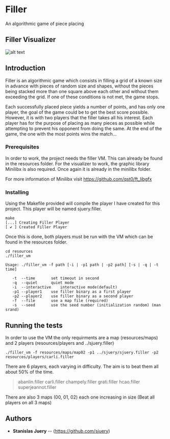 # Filler

An algorithmic game of piece placing

## Filler Visualizer

![alt text](https://raw.githubusercontent.com/sjuery/filler/master/image/visualizer.gif)

## Introduction

Filler is an algorithmic game which consists in filling a grid of a known size in advance
with pieces of random size and shapes, without the pieces being stacked more than one
square above each other and without them exceeding the grid. If one of these conditions
is not met, the game stops.

Each successfully placed piece yields a number of points, and has only one player, the
goal of the game could be to get the best score possible. However, it is with two players
that the filler takes all his interest. Each player has for the purpose of placing as many
pieces as possible while attempting to prevent his opponent from doing the same. At the
end of the game, the one with the most points wins the match...

### Prerequisites

In order to work, the project needs the filler VM. This can already be found in the resources folder.
For the visualizer to work, the graphic library Minilibx is also required. Once again it is already in the minilibx folder.

For more information of Minilibx visit https://github.com/qst0/ft_libgfx

### Installing

Using the Makefile provided will compile the player I have created for this project. This player will be named sjuery.filler.

```
make
[...] Creating Filler Player
[ ✔ ] Created Filler Player
```

Once this is done, both players must be run with the VM which can be found in the resources folder.

```
cd resources
./filler_vm

Usage: ./filler_vm -f path [-i | -p1 path | -p2 path] [-s | -q | -t time]

   -t  --time		set timeout in second
   -q  --quiet		quiet mode
   -i  --interactive	interactive mode(default)
   -p1 --player1	use filler binary as a first player
   -p2 --player2	use filler binary as a second player
   -f  --file		use a map file (required)
   -s  --seed		use the seed number (initialization random) (man srand)
```

## Running the tests

In order to use the VM the only requirments are a map (resources/maps) and 2 players (resources/players and ../sjuery.filler)

```
./filler_vm -f resources/maps/map02 -p1 ../sjuery/sjuery.filler -p2 resources/players/carli.filler
```

There are 6 players, each varying in difficulty. The aim is to beat them all about 50% of the time.

> abanlin.filler		carli.filler		champely.filler		grati.filler		hcao.filler		superjeannot.filler

There are also 3 maps (00, 01, 02) each one increasing in size (Beat all players on all 3 maps)

## Authors

* **Stanislas Juery** -- (https://github.com/sjuery)

